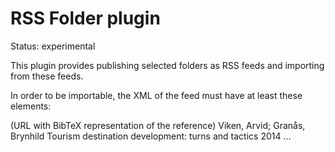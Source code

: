 RSS Folder plugin
=================

Status: experimental

This plugin provides publishing selected folders as RSS feeds and importing from 
these feeds. 

In order to be importable, the XML of the feed must have at least these elements:

<?xml version="1.0" encoding="UTF-8"?>
<rss xmlns:atom="http://www.w3.org/2005/Atom" xmlns:content="http://purl.org/rss/1.0/modules/content/" xmlns:dc="http://purl.org/dc/elements/1.1/" xmlns:enc="http://purl.oclc.org/net/rss_2.0/enc#" xmlns:rdf="http://www.w3.org/1999/02/22-rdf-syntax-ns#" version="2.0">
  <channel>
    <item>
      <link>(URL with BibTeX representation of the reference)</link>
      <dc:creator>Viken, Arvid; Granås, Brynhild</dc:creator>
      <dc:title>Tourism destination development: turns and tactics</dc:title>
      <dc:date>2014</dc:date>
    </item>
    ...
  </channel>
</rss>


